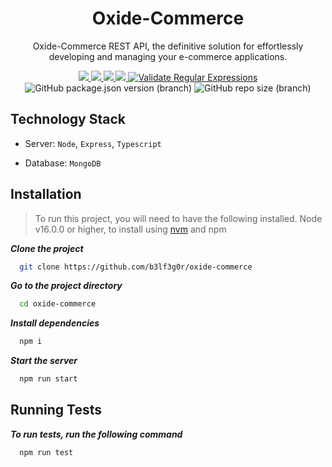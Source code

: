 <div align="center">
  <h1>Oxide-Commerce</h1>
  <p>
    Oxide-Commerce REST API, the definitive solution for effortlessly developing and managing your e-commerce applications.
  </p>
</div>
<p align="center">
<a href="https://github.com/b3lf3g0r/oxide-commerce/actions/workflows/lint.yml">
    <img src="https://github.com/b3lf3g0r/oxide-commerce/actions/workflows/lint.yml/badge.svg" />
  </a>
  <a href="https://github.com/b3lf3g0r/oxide-commerce/actions/workflows/prettier.yml">
    <img src="https://github.com/b3lf3g0r/oxide-commerce/actions/workflows/prettier.yml/badge.svg" />
  </a>
  <a href="https://github.com/b3lf3g0r/oxide-commerce/actions/workflows/snyk.yml">
    <img src="https://github.com/b3lf3g0r/oxide-commerce/actions/workflows/snyk.yml/badge.svg" />
  </a>
  <a href="https://github.com/b3lf3g0r/oxide-commerce/actions/workflows/codeql.yml">
    <img src="https://github.com/b3lf3g0r/oxide-commerce/actions/workflows/codeql.yml/badge.svg?branch=main" />
  </a>
  <a href="https://github.com/b3lf3g0r/oxide-commerce/actions/workflows/regular-expressions.yml">
    <img src="https://github.com/b3lf3g0r/oxide-commerce/actions/workflows/regular-expressions.yml/badge.svg" alt="Validate Regular Expressions"/>
  </a>
  <img alt="GitHub package.json version (branch)" src="https://img.shields.io/github/package-json/v/b3lf3g0r/oxide-commerce/master">
  <img alt="GitHub repo size (branch)" src="https://img.shields.io/github/repo-size/b3lf3g0r/oxide-commerce">
  <br>
</p>

## Technology Stack

- Server: `Node`, `Express`, `Typescript`

- Database: `MongoDB`

## Installation

> To run this project, you will need to have the following installed. Node v16.0.0 or higher, to install using [nvm](https://github.com/nvm-sh/nvm) and npm

**_Clone the project_**

```bash
  git clone https://github.com/b3lf3g0r/oxide-commerce
```

**_Go to the project directory_**

```bash
  cd oxide-commerce
```

**_Install dependencies_**

```bash
  npm i
```

**_Start the server_**

```bash
  npm run start
```

## Running Tests

**_To run tests, run the following command_**

```bash
  npm run test
```
